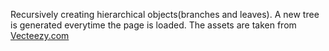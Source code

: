 Recursively creating hierarchical objects(branches and leaves). A new tree is generated everytime the page is loaded.
The assets are taken from [Vecteezy.com](https://www.vecteezy.com/)
